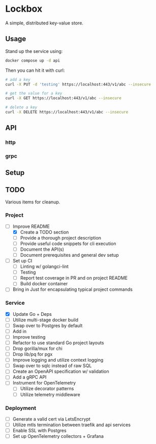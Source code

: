 # Lockbox

A simple, distributed key-value store.

## Usage
Stand up the service using:

```sh
docker compose up -d api
```

Then you can hit it with curl:
```sh
# add a key
curl -X PUT -d 'testing' https://localhost:443/v1/abc --insecure

# get the value for a key
curl -X GET https://localhost:443/v1/abc --insecure

# delete a key
curl -X DELETE https://localhost:443/v1/abc --insecure
```

## API
### http
### grpc

## Setup

## TODO
Various items for cleanup.

### Project
- [ ] Improve README
  - [x] Create a TODO section
  - [ ] Provide a thorough project description
  - [ ] Provide useful code snippets for cli execution
  - [ ] Document the API(s)
  - [ ] Document prerequisites and general dev setup
- [ ] Set up CI
  - [ ] Linting w/ golangci-lint
  - [ ] Testing
  - [ ] Report test coverage in PR and on project README
  - [ ] Build docker container
- [ ] Bring in Just for encapsulating typical project commands

### Service
- [x] Update Go + Deps
- [ ] Utilize multi-stage docker build
- [ ] Swap over to Postgres by default
- [ ] Add in 
- [ ] Improve testing
- [ ] Refactor to use standard Go project layouts
- [ ] Drop gorilla/mux for chi
- [ ] Drop lib/pq for pgx
- [ ] Improve logging and utilize context logging
- [ ] Swap over to sqlc instead of raw SQL
- [ ] Create an OpenAPI specification w/ validation
- [ ] Add a gRPC API
- [ ] Instrument for OpenTelemetry
  - [ ] Utilize decorator patterns
  - [ ] Utilize telemetry middleware

### Deployment
- [ ] Generate a valid cert via LetsEncrypt
- [ ] Utilize mtls termination between traefik and api services
- [ ] Enable SSL with Postgres
- [ ] Set up OpenTelemetry collectors + Grafana